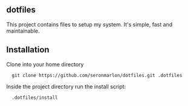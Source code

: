 ## dotfiles

This project contains files to setup my system. It's simple, fast and maintainable.

## Installation

Clone into your home directory

```shell
  git clone https://github.com/seronmarlon/dotfiles.git .dotfiles
```

Inside the project directory run the install script:

```shell
  .dotfiles/install
```
